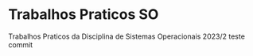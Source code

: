 # Trabalhos Praticos SO
 Trabalhos Praticos da Disciplina de Sistemas Operacionais 2023/2
 teste commit